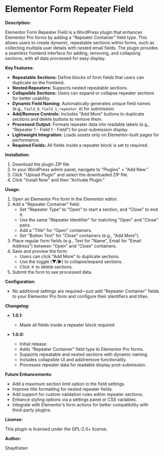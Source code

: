 # Elementor Form Repeater Field

**Description:**

Elementor Form Repeater Field is a WordPress plugin that enhances Elementor Pro forms by adding a "Repeater Container" field type. This allows users to create dynamic, repeatable sections within forms, such as collecting multiple user details with nested email fields. The plugin provides a seamless frontend interface for adding, removing, and collapsing sections, with all data processed for easy display.

**Key Features:**

* **Repeatable Sections:** Define blocks of form fields that users can duplicate on the frontend.
* **Nested Repeaters:** Supports nested repeatable sections.
* **Collapsible Sections:** Users can expand or collapse repeater sections for better usability.
* **Dynamic Field Naming:** Automatically generates unique field names (e.g., `field_0`, `field_1_repeater_0`) for submission.
* **Add/Remove Controls:** Includes "Add More" buttons to duplicate sections and delete buttons to remove them.
* **Processed Output:** Formats repeater data into readable labels (e.g., "Repeater 1 - Field 1 - Field") for post-submission display.
* **Lightweight Integration:** Loads assets only on Elementor-built pages for performance.
* **Required Fields:** All fields inside a repeater block is set to required.

**Installation:**

1. Download the plugin ZIP file.
2. In your WordPress admin panel, navigate to "Plugins" > "Add New."
3. Click "Upload Plugin" and select the downloaded ZIP file.
4. Click "Install Now" and then "Activate Plugin."

**Usage:**

1. Open an Elementor Pro form in the Elementor editor.
2. Add a "Repeater Container" field:
   - Set "Repeater Type" to "Open" to start a section, and "Close" to end it.
   - Use the same "Repeater Identifier" for matching "Open" and "Close" pairs.
   - Add a "Title" for "Open" containers.
   - Set "Button Text" for "Close" containers (e.g., "Add More").
3. Place regular form fields (e.g., Text for "Name", Email for "Email Address") between "Open" and "Close" containers.
4. Save and preview the form:
   - Users can click "Add More" to duplicate sections.
   - Use the toggle (▼/▶) to collapse/expand sections.
   - Click ✕ to delete sections.
5. Submit the form to see processed data.

**Configuration:**

* No additional settings are required—just add "Repeater Container" fields to your Elementor Pro form and configure their identifiers and titles.

**Changelog:**

* **1.0.1:**
  * Made all fields inside a repeater block required

* **1.0.0:**
  * Initial release.
  * Adds "Repeater Container" field type to Elementor Pro forms.
  * Supports repeatable and nested sections with dynamic naming.
  * Includes collapsible UI and add/remove functionality.
  * Processes repeater data for readable display post-submission.

**Future Enhancements:**

* Add a maximum section limit option in the field settings.
* Improve title formatting for nested repeater fields.
* Add support for custom validation rules within repeater sections.
* Enhance styling options via a settings panel or CSS variables.
* Integrate with Elementor’s form actions for better compatibility with third-party plugins.

**License:**

This plugin is licensed under the GPL-2.0+ license.

**Author:**

ShayKisten